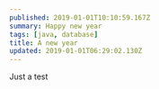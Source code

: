 ```yaml
---
published: 2019-01-01T10:10:59.167Z
summary: Happy new year
tags: [java, database]
title: A new year
updated: 2019-01-01T06:29:02.130Z
---
```

Just a test
